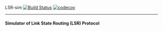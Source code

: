 LSR-sim 
[![Build Status](https://travis-ci.com/tinycrate/LSR-sim.svg?token=EA7sZq9v7cWuU9NdBiAz&branch=master)](https://travis-ci.com/tinycrate/LSR-sim)
[![codecov](https://codecov.io/gh/tinycrate/LSR-sim/branch/master/graph/badge.svg?token=XY0ZPDPWWU)](https://codecov.io/gh/tinycrate/LSR-sim)

-------
#### Simulator of Link State Routing (LSR) Protocol



